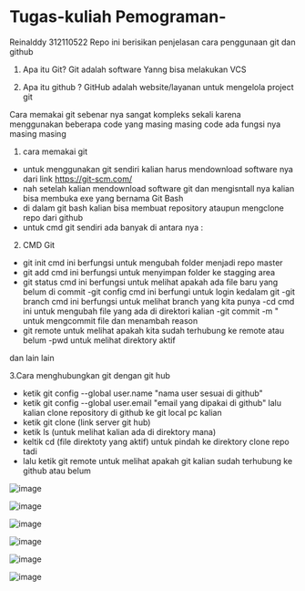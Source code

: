 # Tugas-kuliah Pemograman-
Reinalddy 312110522
Repo ini berisikan penjelasan cara penggunaan git dan github 

1. Apa itu Git?
Git adalah software Yanng bisa melakukan VCS 

2. Apa itu github ?
GitHub adalah website/layanan untuk mengelola project git

Cara memakai git sebenar nya sangat kompleks sekali karena menggunakan beberapa code yang masing masing code ada fungsi nya masing masing

1. cara memakai git 
 - untuk menggunakan git sendiri kalian harus mendownload software nya dari link https://git-scm.com/ 
 - nah setelah kalian mendownload software git dan mengisntall nya kalian bisa membuka exe yang bernama Git Bash
 - di dalam git bash kalian bisa membuat repository ataupun mengclone repo dari github
 - untuk cmd git sendiri ada banyak di antara nya :
 
 2. CMD Git 
  - git init 
    cmd ini berfungsi untuk mengubah folder menjadi repo master
  - git add
   cmd ini berfungsi untuk menyimpan folder ke stagging area
   - git status
   cmd ini berfungsi untuk melihat apakah ada file baru yang belum di commit
   -git config 
   cmd ini berfungi untuk login kedalam git 
   -git branch 
   cmd ini berfungsi untuk melihat branch yang kita punya
   -cd
   cmd ini untuk mengubah file yang ada di direktori kalian
   -git commit -m "
   untuk mengcommit file dan menambah reason 
   - git remote
   untuk melihat apakah kita sudah terhubung ke remote atau belum
   -pwd
   untuk melihat direktory aktif
  
  dan lain lain

3.Cara menghubungkan git dengan git hub
 - ketik git config --global user.name "nama user sesuai di github"
 - ketik git config --global user.email "email yang dipakai di github"
lalu kalian clone repository di github ke git local pc kalian
- ketik git clone (link server git hub)
- ketik ls (untuk melihat kalian ada di direktory mana)
- keltik cd (file direktoty yang aktif) untuk pindah ke direktory clone repo tadi
- lalu ketik git remote untuk melihat apakah git kalian sudah terhubung ke github atau belum 

 


  
  
   

 ![image](https://user-images.githubusercontent.com/92638894/138263441-d8a194b1-4c73-4a08-8967-d1ed0867331f.png)
 
 ![image](https://user-images.githubusercontent.com/92638894/138263491-876e8ec3-84bf-405b-b114-f498560cfe23.png)
 
 ![image](https://user-images.githubusercontent.com/92638894/138263826-da00fa3f-4df3-41ad-b150-9b22feb39b7d.png)

![image](https://user-images.githubusercontent.com/92638894/138263857-b4ac3930-a08b-47d3-991b-5e0e5505508c.png)

![image](https://user-images.githubusercontent.com/92638894/138263891-f07a8cc5-17c7-46e2-9c6c-b322cdf69b83.png)

![image](https://user-images.githubusercontent.com/92638894/138263930-163d04fd-012b-42dc-9b3f-29e3f097dd2d.png)



























































